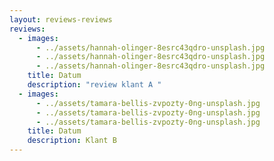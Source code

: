 ```yaml
---
layout: reviews-reviews
reviews:
  - images:
      - ../assets/hannah-olinger-8esrc43qdro-unsplash.jpg
      - ../assets/hannah-olinger-8esrc43qdro-unsplash.jpg
      - ../assets/hannah-olinger-8esrc43qdro-unsplash.jpg
    title: Datum
    description: "review klant A "
  - images:
      - ../assets/tamara-bellis-zvpozty-0ng-unsplash.jpg
      - ../assets/tamara-bellis-zvpozty-0ng-unsplash.jpg
      - ../assets/tamara-bellis-zvpozty-0ng-unsplash.jpg
    title: Datum
    description: Klant B
---
```

